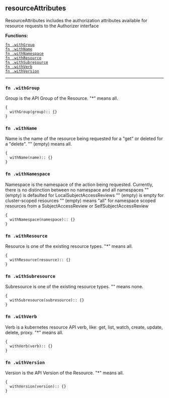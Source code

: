 
## resourceAttributes
ResourceAttributes includes the authorization attributes available for resource requests to the Authorizer interface

**Functions:**

[`fn .withGroup`](#fn-withgroup)  
[`fn .withName`](#fn-withname)  
[`fn .withNamespace`](#fn-withnamespace)  
[`fn .withResource`](#fn-withresource)  
[`fn .withSubresource`](#fn-withsubresource)  
[`fn .withVerb`](#fn-withverb)  
[`fn .withVersion`](#fn-withversion)  

---


### `fn .withGroup`
Group is the API Group of the Resource.  "*" means all.
```jsonnet
{
  withGroup(group):: {}
}
```

### `fn .withName`
Name is the name of the resource being requested for a "get" or deleted for a "delete". "" (empty) means all.
```jsonnet
{
  withName(name):: {}
}
```

### `fn .withNamespace`
Namespace is the namespace of the action being requested.  Currently, there is no distinction between no namespace and all namespaces "" (empty) is defaulted for LocalSubjectAccessReviews "" (empty) is empty for cluster-scoped resources "" (empty) means "all" for namespace scoped resources from a SubjectAccessReview or SelfSubjectAccessReview
```jsonnet
{
  withNamespace(namespace):: {}
}
```

### `fn .withResource`
Resource is one of the existing resource types.  "*" means all.
```jsonnet
{
  withResource(resource):: {}
}
```

### `fn .withSubresource`
Subresource is one of the existing resource types.  "" means none.
```jsonnet
{
  withSubresource(subresource):: {}
}
```

### `fn .withVerb`
Verb is a kubernetes resource API verb, like: get, list, watch, create, update, delete, proxy.  "*" means all.
```jsonnet
{
  withVerb(verb):: {}
}
```

### `fn .withVersion`
Version is the API Version of the Resource.  "*" means all.
```jsonnet
{
  withVersion(version):: {}
}
```


